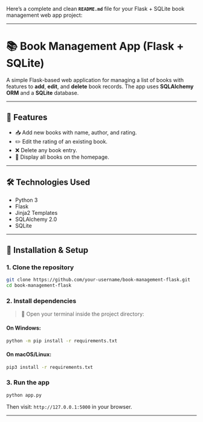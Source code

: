 Here’s a complete and clean **`README.md`** file for your Flask + SQLite book management web app project:

---

# 📚 Book Management App (Flask + SQLite)

A simple Flask-based web application for managing a list of books with features to **add**, **edit**, and **delete** book records. The app uses **SQLAlchemy ORM** and a **SQLite** database.

---

## 🚀 Features

* 📥 Add new books with name, author, and rating.
* ✏️ Edit the rating of an existing book.
* ❌ Delete any book entry.
* 📃 Display all books on the homepage.

---

## 🛠️ Technologies Used

* Python 3
* Flask
* Jinja2 Templates
* SQLAlchemy 2.0
* SQLite



---

## 🔧 Installation & Setup

### 1. Clone the repository

```bash
git clone https://github.com/your-username/book-management-flask.git
cd book-management-flask
```

### 2. Install dependencies

> 📌 Open your terminal inside the project directory:

#### On Windows:

```bash
python -m pip install -r requirements.txt
```

#### On macOS/Linux:

```bash
pip3 install -r requirements.txt
```

### 3. Run the app

```bash
python app.py
```

Then visit: `http://127.0.0.1:5000` in your browser.

---



